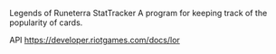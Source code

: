 Legends of Runeterra StatTracker
A program for keeping track of the popularity of cards.

API
https://developer.riotgames.com/docs/lor